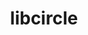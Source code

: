 ---
title: "libcircle"
layout: cache
categories: [package, develop-2023-08-13]
meta: {"versions": ["0.3.0"], "compilers": ["gcc@=11.1.0", "oneapi@=2023.2.0"], "oss": ["ubuntu20.04"], "platforms": ["linux"], "targets": ["ppc64le", "x86_64", "x86_64_v3"], "stacks": ["e4s", "e4s-oneapi", "e4s-power", "root"], "num_specs": 3, "num_specs_by_stack": {"root": 3, "e4s-power": 1, "e4s-oneapi": 1, "e4s": 1}}
spec_details: [{"hash": "q3zochujfwjx7ykfw6t7gsqrupabw35s", "compiler": "gcc@=11.1.0", "versions": ["0.3.0"], "os": "ubuntu20.04", "platform": "linux", "target": "ppc64le", "variants": ["build_system=autotools"], "stacks": ["root", "e4s-power"], "size": "-", "tarball": "https://binaries.spack.io/releases/develop-2023-08-13/build_cache/linux-ubuntu20.04-ppc64le/gcc-11.1.0/libcircle-0.3.0/linux-ubuntu20.04-ppc64le-gcc-11.1.0-libcircle-0.3.0-q3zochujfwjx7ykfw6t7gsqrupabw35s.spack"}, {"hash": "xl62kwl4ynpmadsvlvdfx5munhue3fkj", "compiler": "oneapi@=2023.2.0", "versions": ["0.3.0"], "os": "ubuntu20.04", "platform": "linux", "target": "x86_64", "variants": ["build_system=autotools"], "stacks": ["root", "e4s-oneapi"], "size": "-", "tarball": "https://binaries.spack.io/releases/develop-2023-08-13/build_cache/linux-ubuntu20.04-x86_64/oneapi-2023.2.0/libcircle-0.3.0/linux-ubuntu20.04-x86_64-oneapi-2023.2.0-libcircle-0.3.0-xl62kwl4ynpmadsvlvdfx5munhue3fkj.spack"}, {"hash": "rwukwfpaa6uqaf7h76dhymx3kp775zen", "compiler": "gcc@=11.1.0", "versions": ["0.3.0"], "os": "ubuntu20.04", "platform": "linux", "target": "x86_64_v3", "variants": ["build_system=autotools"], "stacks": ["root", "e4s"], "size": "-", "tarball": "https://binaries.spack.io/releases/develop-2023-08-13/build_cache/linux-ubuntu20.04-x86_64_v3/gcc-11.1.0/libcircle-0.3.0/linux-ubuntu20.04-x86_64_v3-gcc-11.1.0-libcircle-0.3.0-rwukwfpaa6uqaf7h76dhymx3kp775zen.spack"}]
---